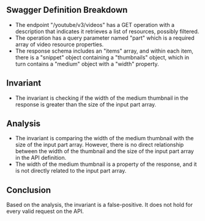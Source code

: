 ## Swagger Definition Breakdown
- The endpoint "/youtube/v3/videos" has a GET operation with a description that indicates it retrieves a list of resources, possibly filtered.
- The operation has a query parameter named "part" which is a required array of video resource properties.
- The response schema includes an "items" array, and within each item, there is a "snippet" object containing a "thumbnails" object, which in turn contains a "medium" object with a "width" property.

## Invariant
- The invariant is checking if the width of the medium thumbnail in the response is greater than the size of the input part array.

## Analysis
- The invariant is comparing the width of the medium thumbnail with the size of the input part array. However, there is no direct relationship between the width of the thumbnail and the size of the input part array in the API definition.
- The width of the medium thumbnail is a property of the response, and it is not directly related to the input part array.

## Conclusion
Based on the analysis, the invariant is a false-positive. It does not hold for every valid request on the API.
